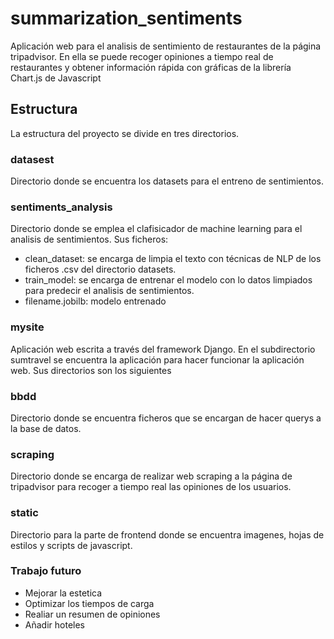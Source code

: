 # summarization_sentiments

Aplicación web para el analisis de sentimiento de restaurantes de la página 
tripadvisor. En ella se puede recoger opiniones a tiempo real de restaurantes
y obtener información rápida con gráficas de la librería Chart.js de Javascript


## Estructura

La estructura del proyecto se divide en tres directorios.

### datasest

Directorio donde se encuentra los datasets para el entreno de sentimientos.

### sentiments_analysis

Directorio donde se emplea el clafisicador de machine learning
para el analisis de sentimientos. Sus ficheros:

- clean_dataset: se encarga de limpia el texto con técnicas de NLP de los
 ficheros .csv del directorio datasets.
 - train_model: se encarga de entrenar el modelo con lo datos limpiados
 para predecir el analisis de sentimientos.
 - filename.jobilb: modelo entrenado
 
 ### mysite
 
 Aplicación web escrita a través del framework Django. En el subdirectorio 
 sumtravel se encuentra la aplicación para hacer funcionar la aplicación web.
 Sus directorios son los siguientes
 
 ### bbdd
 
 Directorio donde se encuentra ficheros que se encargan de hacer querys a 
 la base de datos.
 
 ### scraping
 
 Directorio donde se encarga de realizar web scraping a la página de tripadvisor
 para recoger a tiempo real las opiniones de los usuarios.
 
 
### static

Directorio para la parte de frontend donde se encuentra imagenes, hojas de
estilos y scripts de javascript.



### Trabajo futuro

- Mejorar la estetica
- Optimizar los tiempos de carga
- Realiar un resumen de opiniones
- Añadir hoteles
